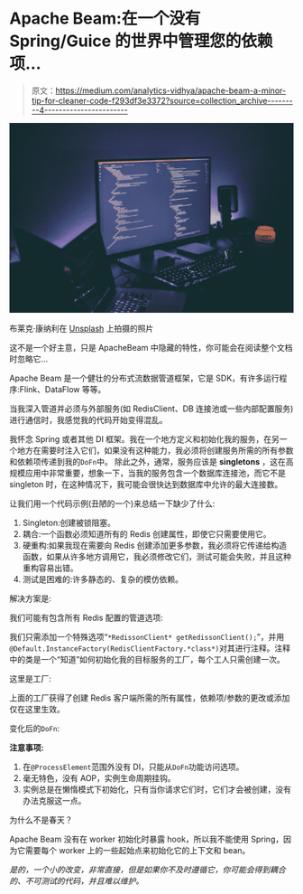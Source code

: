 # Apache Beam:在一个没有 Spring/Guice 的世界中管理您的依赖项…

> 原文：<https://medium.com/analytics-vidhya/apache-beam-a-minor-tip-for-cleaner-code-f293df3e3372?source=collection_archive---------4----------------------->

![](img/e31163f752dec524e02bfa9b3478d057.png)

布莱克·康纳利在 [Unsplash](https://unsplash.com/s/photos/code-review?utm_source=unsplash&utm_medium=referral&utm_content=creditCopyText) 上拍摄的照片

这不是一个好主意，只是 ApacheBeam 中隐藏的特性，你可能会在阅读整个文档时忽略它…

Apache Beam 是一个健壮的分布式流数据管道框架，它是 SDK，有许多运行程序:Flink、DataFlow 等等。

当我深入管道并必须与外部服务(如 RedisClient、DB 连接池或一些内部配置服务)进行通信时，我感觉我的代码开始变得混乱。

我怀念 Spring 或者其他 DI 框架。我在一个地方定义和初始化我的服务，在另一个地方在需要时注入它们，如果没有这种能力，我必须将创建服务所需的所有参数和依赖项传递到我的`DoFn`中。
除此之外，通常，服务应该是 **singletons** ，这在高规模应用中非常重要，想象一下，当我的服务包含一个数据库连接池，而它不是 singleton 时，在这种情况下，我可能会很快达到数据库中允许的最大连接数。

让我们用一个代码示例(丑陋的一个)来总结一下缺少了什么:

1.  Singleton:创建被锁阻塞。
2.  耦合:一个函数必须知道所有的 Redis 创建属性，即使它只需要使用它。
3.  硬重构:如果我现在需要向 Redis 创建添加更多参数，我必须将它传递给构造函数，如果从许多地方调用它，我必须修改它们，测试可能会失败，并且这种重构容易出错。
4.  测试是困难的:许多静态的、复杂的模仿依赖。

解决方案是:

我们可能有包含所有 Redis 配置的管道选项:

我们只需添加一个特殊选项“`*RedissonClient* getRedissonClient();`”，并用`@Default.InstanceFactory(RedisClientFactory.*class*)`对其进行注释。注释中的类是一个“知道”如何初始化我的目标服务的工厂，每个工人只需创建一次。

这里是工厂:

上面的工厂获得了创建 Redis 客户端所需的所有属性，依赖项/参数的更改或添加仅在这里生效。

变化后的`DoFn`:

**注意事项:**

1.  在`@ProcessElement`范围外没有 DI，只能从`DoFn`功能访问选项。
2.  毫无特色，没有 AOP，实例生命周期挂钩。
3.  实例总是在懒惰模式下初始化，只有当你请求它们时，它们才会被创建，没有办法克服这一点。

为什么不是春天？

Apache Beam 没有在 worker 初始化时暴露 hook，所以我不能使用 Spring，因为它需要每个 worker 上的一些起始点来初始化它的上下文和 bean。

*是的，一个小的改变，非常直接，但是如果你不及时遵循它，你可能会得到耦合的、不可测试的代码，并且难以维护。*